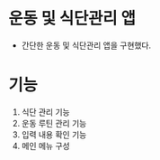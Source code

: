 # 운동 및 식단관리 앱 
- 간단한 운동 및 식단관리 앱을 구현했다.


# 기능
1. 식단 관리 기능
2. 운동 루틴 관리 기능
3. 입력 내용 확인 기능
4. 메인 메뉴 구성

